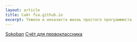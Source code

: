```yaml
---
layout: article
title: Сайт fsa.github.io
excerpt: Тяжела и неказиста жизнь простого программиста
---
```

[Sokoban](/html5-sokoban/)
[Счёт для первоклассника](/math-1class-20/)
